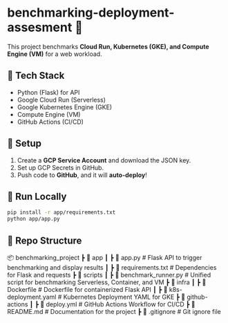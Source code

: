 # benchmarking-deployment-assesment 🚀

This project benchmarks **Cloud Run, Kubernetes (GKE), and Compute Engine (VM)** for a web workload.

## 📌 Tech Stack
- Python (Flask) for API
- Google Cloud Run (Serverless)
- Google Kubernetes Engine (GKE)
- Compute Engine (VM)
- GitHub Actions (CI/CD)

## 📌 Setup
1. Create a **GCP Service Account** and download the JSON key.
2. Set up GCP Secrets in GitHub.
3. Push code to **GitHub**, and it will **auto-deploy**!

## 📌 Run Locally
```sh
pip install -r app/requirements.txt
python app/app.py
```

## 📌 Repo Structure
📦 benchmarking_project
 ┣ 📂 app
 ┃ ┣ 📜 app.py                     # Flask API to trigger benchmarking and display results
 ┃ ┣ 📜 requirements.txt            # Dependencies for Flask and requests
 ┣ 📂 scripts
 ┃ ┣ 📜 benchmark_runner.py         # Unified script for benchmarking Serverless, Container, and VM
 ┣ 📂 infra
 ┃ ┣ 📜 Dockerfile                  # Dockerfile for containerized Flask API
 ┃ ┣ 📜 k8s-deployment.yaml         # Kubernetes Deployment YAML for GKE
 ┣ 📂 github-actions
 ┃ ┣ 📜 deploy.yml                  # GitHub Actions Workflow for CI/CD
 ┣ 📜 README.md                     # Documentation for the project
 ┣ 📜 .gitignore                    # Git ignore file
